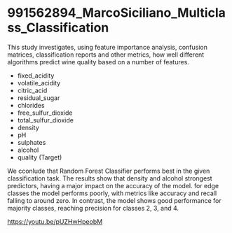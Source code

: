 # 991562894_MarcoSiciliano_Multiclass_Classification

This study investigates, using feature importance analysis, confusion matrices, classification reports and  other metrics, how well different algorithms predict wine quality based on a number of features.

- fixed_acidity
- volatile_acidity	
- citric_acid	
- residual_sugar
- chlorides
- free_sulfur_dioxide	
- total_sulfur_dioxide
- density
- pH	
- sulphates	
- alcohol
- quality	(Target)

We cconlude that Random Forest Classifier performs best in the given classification task. The results show that density and alcohol strongest predictors, having a major impact on the accuracy of the model. 
for edge classes the model performs poorly, with metrics like accuracy and recall falling to around zero. In contrast, the model shows good performance for majority classes, reaching precision for classes 2, 3, and 4.

https://youtu.be/pUZHwHpeobM
